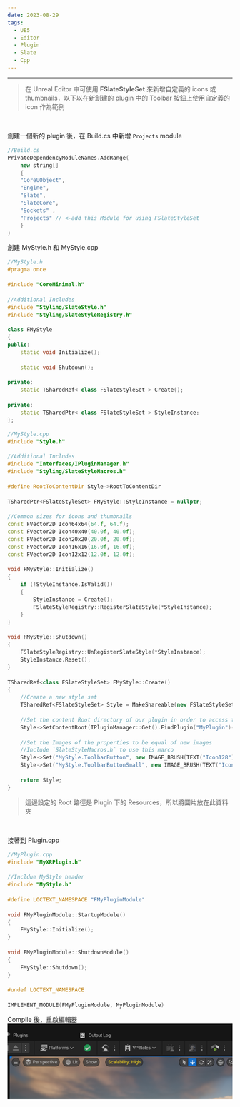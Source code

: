 ```yaml
---
date: 2023-08-29
tags:
  - UE5
  - Editor
  - Plugin
  - Slate
  - Cpp
---
```

---
>在 Unreal Editor 中可使用 **FSlateStyleSet** 來新增自定義的 icons 或 thumbnails，以下以在新創建的 plugin 中的 Toolbar 按鈕上使用自定義的 icon 作為範例

<br>

創建一個新的 plugin 後，在 Build.cs 中新增 `Projects` module
```c++
//Build.cs
PrivateDependencyModuleNames.AddRange(
	new string[]
	{
	"CoreUObject",
	"Engine",
	"Slate",
	"SlateCore",
	"Sockets" ,
	"Projects" // <-add this Module for using FSlateStyleSet
	}
)
```

創建 MyStyle.h 和 MyStyle.cpp
```c++
//MyStyle.h
#pragma once

#include "CoreMinimal.h"

//Additional Includes
#include "Styling/SlateStyle.h"
#include "Styling/SlateStyleRegistry.h"

class FMyStyle
{
public:
	static void Initialize();

	static void Shutdown();

private:
	static TSharedRef< class FSlateStyleSet > Create();

private:
	static TSharedPtr< class FSlateStyleSet > StyleInstance;
};
```

```c++
//MyStyle.cpp
#include "Style.h"

//Additional Includes
#include "Interfaces/IPluginManager.h"
#include "Styling/SlateStyleMacros.h"

#define RootToContentDir Style->RootToContentDir

TSharedPtr<FSlateStyleSet> FMyStyle::StyleInstance = nullptr;

//Common sizes for icons and thumbnails
const FVector2D Icon64x64(64.f, 64.f);
const FVector2D Icon40x40(40.0f, 40.0f);
const FVector2D Icon20x20(20.0f, 20.0f);
const FVector2D Icon16x16(16.0f, 16.0f);
const FVector2D Icon12x12(12.0f, 12.0f);

void FMyStyle::Initialize()
{
	if (!StyleInstance.IsValid())
	{
		StyleInstance = Create();
		FSlateStyleRegistry::RegisterSlateStyle(*StyleInstance);
	}
}

void FMyStyle::Shutdown()
{
	FSlateStyleRegistry::UnRegisterSlateStyle(*StyleInstance);
	StyleInstance.Reset();
}

TSharedRef<class FSlateStyleSet> FMyStyle::Create()
{
	//Create a new style set
	TSharedRef<FSlateStyleSet> Style = MakeShareable(new FSlateStyleSet("MyStyle"));

	//Set the content Root directory of our plugin in order to access the images
	Style->SetContentRoot(IPluginManager::Get().FindPlugin("MyPlugin")->GetBaseDir() / TEXT("Resources"));

	//Set the Images of the properties to be equal of new images
	//Include `SlateStyleMacros.h` to use this marco
	Style->Set("MyStyle.ToolbarButton", new IMAGE_BRUSH(TEXT("Icon128"), Icon20x20));
	Style->Set("MyStyle.ToolbarButtonSmall", new IMAGE_BRUSH(TEXT("Icon128"), Icon16x16));

	return Style;
}
```
>這邊設定的 Root 路徑是 Plugin 下的 Resources，所以將圖片放在此資料夾

<br>

接著到 Plugin.cpp
```c++
//MyPlugin.cpp
#include "MyXRPlugin.h"

//Incldue MyStyle header
#include "MyStyle.h"

#define LOCTEXT_NAMESPACE "FMyPluginModule"

void FMyPluginModule::StartupModule()
{
	FMyStyle::Initialize();
}

void FMyPluginModule::ShutdownModule()
{
	FMyStyle::Shutdown();
}

#undef LOCTEXT_NAMESPACE
	
IMPLEMENT_MODULE(FMyPluginModule, MyPluginModule)
```

Compile 後，重啟編輯器
![20230830_87815165](https://raw.githubusercontent.com/agin0634/DuriShen_DevNote/main/Archives/Images/20230830_87815165.png)